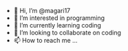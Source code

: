 - 👋 Hi, I’m @magari17
- 👀 I’m interested in programming
- 🌱 I’m currently learning coding
- 💞️ I’m looking to collaborate on coding
- 📫 How to reach me ...

<!---
magari17/magari17 is a ✨ special ✨ repository because its `README.md` (this file) appears on your GitHub profile.
You can click the Preview link to take a look at your changes.
--->
